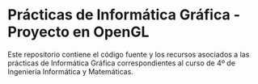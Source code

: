 # Prácticas de Informática Gráfica - Proyecto en OpenGL

Este repositorio contiene el código fuente y los recursos asociados a las prácticas de Informática Gráfica correspondientes al curso de 4º de Ingeniería Informática y Matemáticas.
